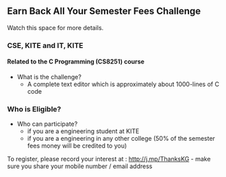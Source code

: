 <!-- title: Earn While You Learn -->

## Earn Back All Your Semester Fees Challenge

Watch this space for more details. 

### CSE, KITE and IT, KITE

#### Related to the C Programming (CS8251) course

 - What is the challenge? 
	 - A complete text editor which is approximately about 1000-lines of C code 

### Who is Eligible?
  - Who can participate?  
	- if you are a engineering student at KITE 
	- if you are a engineering in any other college (50% of the semester fees money will be credited to you) 

To register, please record your interest at : 
http://j.mp/ThanksKG - make sure you share your mobile number / email address 




